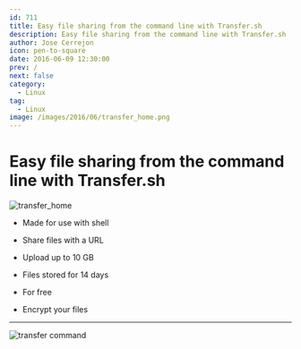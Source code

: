 ```yaml
---
id: 711
title: Easy file sharing from the command line with Transfer.sh
description: Easy file sharing from the command line with Transfer.sh
author: Jose Cerrejon
icon: pen-to-square
date: 2016-06-09 12:30:00
prev: /
next: false
category:
  - Linux
tag:
  - Linux
image: /images/2016/06/transfer_home.png
---
```


# Easy file sharing from the command line with Transfer.sh

![transfer_home](/images/2016/06/transfer_home.png)

* Made for use with shell

* Share files with a URL

* Upload up to 10 GB

* Files stored for 14 days

* For free

* Encrypt your files

- - -
![transfer command](/images/2016/06/transfer_command.png)
